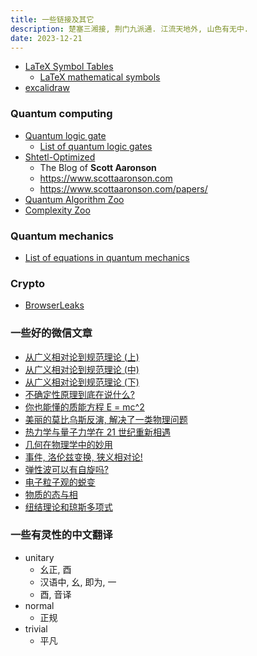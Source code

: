 ```yaml
---
title: 一些链接及其它
description: 楚塞三湘接, 荆门九派通. 江流天地外, 山色有无中.
date: 2023-12-21
---
```


- [LaTeX Symbol Tables](https://wikieducator.org/Help:LaTeX_Symbol_Tables_-_Mathematics)
  - [LaTeX mathematical symbols](https://oeis.org/wiki/List_of_LaTeX_mathematical_symbols)
- [excalidraw](https://excalidraw.com)

### Quantum computing

- [Quantum logic gate](https://en.wikipedia.org/wiki/Quantum_logic_gate)
  - [List of quantum logic gates](https://en.wikipedia.org/wiki/List_of_quantum_logic_gates)
- [Shtetl-Optimized](https://scottaaronson.blog)
  - The Blog of __Scott Aaronson__
  - https://www.scottaaronson.com
  - https://www.scottaaronson.com/papers/
- [Quantum Algorithm Zoo](https://quantumalgorithmzoo.org)
- [Complexity Zoo](https://complexityzoo.net/Complexity_Zoo)

### Quantum mechanics

- [List of equations in quantum mechanics](https://en.wikipedia.org/wiki/List_of_equations_in_quantum_mechanics)

### Crypto

- [BrowserLeaks](https://browserleaks.com)

### 一些好的微信文章

- [从广义相对论到规范理论 (上)](https://mp.weixin.qq.com/s/rZjondEYljjGVdNjc3pDwA)
- [从广义相对论到规范理论 (中)](https://mp.weixin.qq.com/s/7AAHhWEEWEBQZ2nCKhS04w)
- [从广义相对论到规范理论 (下) ](https://mp.weixin.qq.com/s/-8bHacwggE9C6tcQFTniCA)
- [不确定性原理到底在说什么?](https://mp.weixin.qq.com/s/QcjZDSJj-3kfxGNl1E5lZg)
- [你也能懂的质能方程 E = mc^2](https://mp.weixin.qq.com/s/Eg_gDd6uV_PukcQQDw60gA)
- [美丽的莫比乌斯反演, 解决了一类物理问题](https://mp.weixin.qq.com/s/7HL2HeOKhVVaajSd2raQiw)
- [热力学与量子力学在 21 世纪重新相遇](https://mp.weixin.qq.com/s/7VcuucFkqeNPvfsutOoDog)
- [几何在物理学中的妙用](https://mp.weixin.qq.com/s/uQt7P-1QzLlr-qmkscPiqg)
- [事件, 洛伦兹变换, 狭义相对论!](https://mp.weixin.qq.com/s/l0vfZsxH3sJeTH6rZCyGFA)
- [弹性波可以有自旋吗?](https://mp.weixin.qq.com/s/YeZsY-xcSnLM3_Qced1jQA)
- [电子粒子观的蜕变](https://mp.weixin.qq.com/s/Z_vnPUVWaPTe5BgflC7D-w)
- [物质的态与相](https://mp.weixin.qq.com/s/Pz2j4zxWfsogQ3WP1aZdXw)
- [纽结理论和琼斯多项式](https://mp.weixin.qq.com/s/0oaAgaHVSzYfPwm8F5AwqA)

### 一些有灵性的中文翻译

- unitary
  - 幺正, 酉
  - 汉语中, 幺, 即为, 一
  - 酉, 音译
- normal
  - 正规
- trivial
  - 平凡

